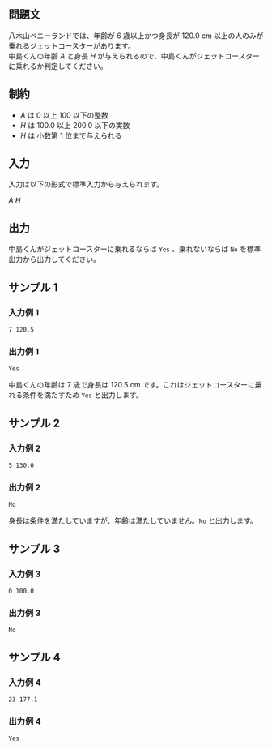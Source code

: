 ## 問題文
八木山ベニーランドでは、年齢が $6$ 歳以上かつ身長が $120.0$ cm 以上の人のみが乗れるジェットコースターがあります。  
中島くんの年齢 $A$ と身長 $H$ が与えられるので、中島くんがジェットコースターに乗れるか判定してください。

## 制約
- $A$ は $0$ 以上 $100$ 以下の整数
- $H$ は $100.0$ 以上 $200.0$ 以下の実数
- $H$ は 小数第 $1$ 位まで与えられる

## 入力
入力は以下の形式で標準入力から与えられます。

$A \ H$


## 出力
中島くんがジェットコースターに乗れるならば `Yes` 、乗れないならば `No` を標準出力から出力してください。


## サンプル 1
### 入力例 1
```
7 120.5
```

### 出力例 1
```
Yes
```

中島くんの年齢は $7$ 歳で身長は $120.5$ cm です。これはジェットコースターに乗れる条件を満たすため `Yes` と出力します。


## サンプル 2
### 入力例 2
```
5 130.0
```

### 出力例 2
```
No
```

身長は条件を満たしていますが、年齢は満たしていません。`No` と出力します。


## サンプル 3
### 入力例 3
```
0 100.0
```

### 出力例 3
```
No
```

## サンプル 4
### 入力例 4
```
23 177.1
```

### 出力例 4
```
Yes
```
